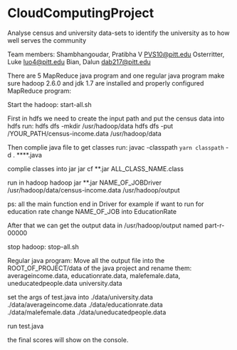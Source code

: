 # CloudComputingProject
Analyse census and university data-sets to identify the university as to how well serves the community

Team members: 
Shambhangoudar, Pratibha V     PVS10@pitt.edu 
Osterritter, Luke              luo4@pitt.edu 
Bian, Dalun                    dab217@pitt.edu 

There are 5 MapReduce java program and one regular java program
make sure hadoop 2.6.0 and jdk 1.7 are installed and properly configured
MapReduce program:

Start the hadoop:
start-all.sh

First in hdfs we need to create the input path and put the census data into hdfs
run:
hdfs dfs -mkdir /usr/hadoop/data
hdfs dfs -put /YOUR_PATH/census-income.data /usr/hadoop/data

Then complie java file to get classes
run:
javac -classpath `yarn classpath` -d . ****.java 

complie classes into jar
jar cf **.jar ALL_CLASS_NAME.class

run in hadoop
hadoop jar **.jar  NAME_OF_JOBDriver /usr/hadoop/data/census-income.data /usr/hadoop/output

ps: all the main function end in Driver for example if want to run for education rate change NAME_OF_JOB into EducationRate

After that we can get the output data in /usr/hadoop/output named part-r-00000

stop hadoop:
stop-all.sh

Regular java program:
Move all the output file into the ROOT_OF_PROJECT/data of the java project
and rename them:
averageincome.data, educationrate.data, malefemale.data, uneducatedpeople.data university.data

set the args of test.java into ./data/university.data ./data/averageincome.data ./data/educationrate.data ./data/malefemale.data ./data/uneducatedpeople.data

run test.java

the final scores will show on the console.



